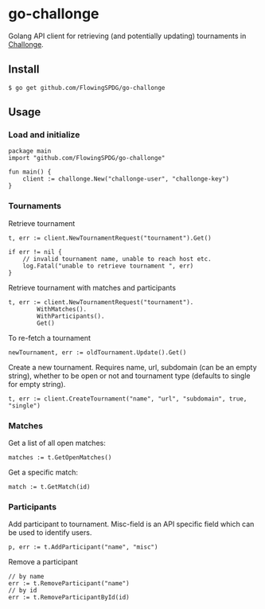 # go-challonge

Golang API client for retrieving (and potentially updating) tournaments in  [Challonge](http://challonge.com/).

## Install

    $ go get github.com/FlowingSPDG/go-challonge

## Usage

### Load and initialize

    package main
    import "github.com/FlowingSPDG/go-challonge"
    
    fun main() {
        client := challonge.New("challonge-user", "challonge-key")
    }


### Tournaments

Retrieve tournament

    t, err := client.NewTournamentRequest("tournament").Get()
    
    if err != nil {
        // invalid tournament name, unable to reach host etc.
        log.Fatal("unable to retrieve tournament ", err)
    }
    
Retrieve tournament with matches and participants

    t, err := client.NewTournamentRequest("tournament").
            WithMatches().
            WithParticipants().
            Get()
            
To re-fetch a tournament

    newTournament, err := oldTournament.Update().Get()
    
Create a new tournament. Requires name, url, subdomain (can be an empty string), whether to be open or not and tournament type (defaults to single for empty string).

    t, err := client.CreateTournament("name", "url", "subdomain", true, "single")
    
### Matches

Get a list of all open matches:

    matches := t.GetOpenMatches()
    
Get a specific match:

    match := t.GetMatch(id)

### Participants

Add participant to tournament. Misc-field is an API specific field which can be used to identify users.

    p, err := t.AddParticipant("name", "misc")
    
Remove a participant

    // by name
    err := t.RemoveParticipant("name")
    // by id
    err := t.RemoveParticipantById(id)
